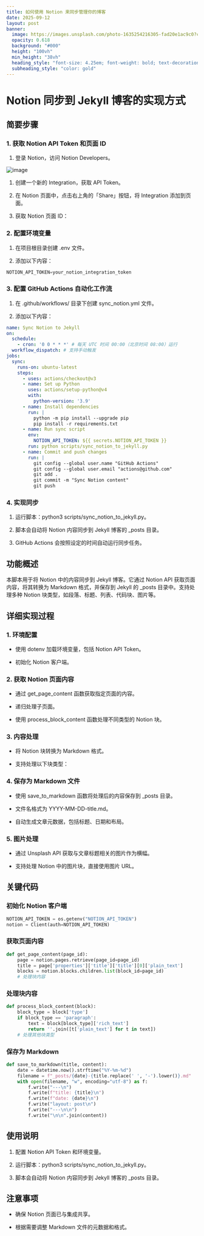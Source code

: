 ```yaml
---
title: 如何使用 Notion 来同步管理你的博客
date: 2025-09-12
layout: post
banner:
  image: https://images.unsplash.com/photo-1635254216305-fad20e1ac9c0?crop=entropy&cs=tinysrgb&fit=max&fm=jpg&ixid=M3w2OTIwMzJ8MHwxfHJhbmRvbXx8fHx8fHx8fDE3NTc2NDU3Mzd8&ixlib=rb-4.1.0&q=80&w=1080
  opacity: 0.618
  background: "#000"
  height: "100vh"
  min_height: "38vh"
  heading_style: "font-size: 4.25em; font-weight: bold; text-decoration: underline"
  subheading_style: "color: gold"
---
```


# Notion 同步到 Jekyll 博客的实现方式

## 简要步骤

### 1. 获取 Notion API Token 和页面 ID

1. 登录 Notion，访问 Notion Developers。

![image](https://prod-files-secure.s3.us-west-2.amazonaws.com/a7a0cc5a-89b9-4cda-8686-1fba0ca52f40/d19c1afe-dea5-4312-9333-786b0ba83054/image.png?X-Amz-Algorithm=AWS4-HMAC-SHA256&X-Amz-Content-Sha256=UNSIGNED-PAYLOAD&X-Amz-Credential=ASIAZI2LB466U2T32WVD%2F20250912%2Fus-west-2%2Fs3%2Faws4_request&X-Amz-Date=20250912T025537Z&X-Amz-Expires=3600&X-Amz-Security-Token=IQoJb3JpZ2luX2VjEKr%2F%2F%2F%2F%2F%2F%2F%2F%2F%2FwEaCXVzLXdlc3QtMiJHMEUCIA4fPRpDa%2F7ZDaTOTfsAmyT%2Fm13TCSXfZ%2Ff2kuiLpST8AiEAu6XX7HJ8eTVQeNHQE3X8zQlILGRIlxlC6ObRv%2BhDO4cq%2FwMIIxAAGgw2Mzc0MjMxODM4MDUiDPWgrb7dDO9XcQtqFCrcA4aT7tY4XjDZH5LE4AiOnVAKb7rY1%2BOsMNefKrrQS2JSJbbmUtCSMhGztyXTB8j6SrRSR7lYxSV9GBn%2Fiw7KPztkbbFGbnpxDst4%2FWztoXcr3%2B%2FIynP510fyOd%2Bb0U9SDgQviFdL4lIUcmfgLiDJOUP0YB5SILfDsSWZMoQyt%2Fa4A9YoT3B4MnO2JX4CHAeHwKJaXkG7Zto344VjQkfMqyKT6JY2i0p2B%2BUXFYVQicVB6jcgcXYz8AbvByMDCuX2mNsKDzTKMwDiYaKUa7jEb3vV3ZHdgkNbSulkdxii13drOdscMqN8l46tV6NlWp22WYlK3aPGGy59GWok9HrZmMAJKLTRnMQuz4KZTKxZfvjZyGmg73Xuq9zrMRokoBmilY3JalmmdeRlE35v4sIfV4Jcs02DK1zHFoFKsZfJ%2F8FzQlVtTvpT3oRbTt6tvGq4lNb2yb0tWcbqyadFlNc84pUR%2FWp9pmqL80yatoq4KAZv49I44M1HnE%2B0YJBPUzdfnNdyFCdZbMQ1u7WV2bc41Ua2c1SfuLFdCze5nOSEuKp1pnvSa7NB39Lz1RBamBtezXJr92m0N%2BLOuuqqONEI8sLFZhSSxdyZyAS4RAVJ%2Be7wFU8%2BeeoXTxyF%2FINcMKvvjcYGOqUBAkn9%2F1FfDtFu1quIM5WjUtm4Axp8aDPCsF9mZVmNg%2BuexcyKkcHbJaSbcHAYFbV80ZU2zdW3tFBgYedgpcFLdwdQP5lNUjSFqI9BlwqzJInh9RZFLGU8um0SsI9cRW24T7k0iEyWTaWEB56BcbkKb%2BmXaTlyEBp8ApW2wz8HouwA%2BBxLZUwULWEI7OYWYM4cm1TwgIyuwMwiFES7hGO%2FY7w0hL1F&X-Amz-Signature=c98f5663da0b4bfdb3785a6e6e48262b38804602aeeb8d2f760f562544cec510&X-Amz-SignedHeaders=host&x-amz-checksum-mode=ENABLED&x-id=GetObject)

1. 创建一个新的 Integration，获取 API Token。

1. 在 Notion 页面中，点击右上角的「Share」按钮，将 Integration 添加到页面。

1. 获取 Notion 页面 ID：


### 2. 配置环境变量

1. 在项目根目录创建 .env 文件。

1. 添加以下内容：

```javascript
NOTION_API_TOKEN=your_notion_integration_token
```

### 3. 配置 GitHub Actions 自动化工作流

1. 在 .github/workflows/ 目录下创建 sync_notion.yml 文件。

1. 添加以下内容：

```yaml
name: Sync Notion to Jekyll
on:
  schedule:
    - cron: '0 0 * * *' # 每天 UTC 时间 00:00（北京时间 08:00）运行
  workflow_dispatch: # 支持手动触发
jobs:
  sync:
    runs-on: ubuntu-latest
    steps:
      - uses: actions/checkout@v3
      - name: Set up Python
        uses: actions/setup-python@v4
        with:
          python-version: '3.9'
      - name: Install dependencies
        run: |
          python -m pip install --upgrade pip
          pip install -r requirements.txt
      - name: Run sync script
        env:
          NOTION_API_TOKEN: ${{ secrets.NOTION_API_TOKEN }}
        run: python scripts/sync_notion_to_jekyll.py
      - name: Commit and push changes
        run: |
          git config --global user.name "GitHub Actions"
          git config --global user.email "actions@github.com"
          git add .
          git commit -m "Sync Notion content"
          git push
```

### 4. 实现同步

1. 运行脚本：python3 scripts/sync_notion_to_jekyll.py。

1. 脚本会自动将 Notion 内容同步到 Jekyll 博客的 _posts 目录。

1. GitHub Actions 会按照设定的时间自动运行同步任务。

## 功能概述

本脚本用于将 Notion 中的内容同步到 Jekyll 博客。它通过 Notion API 获取页面内容，将其转换为 Markdown 格式，并保存到 Jekyll 的 _posts 目录中。支持处理多种 Notion 块类型，如段落、标题、列表、代码块、图片等。

## 详细实现过程

### 1. 环境配置

- 使用 dotenv 加载环境变量，包括 Notion API Token。

- 初始化 Notion 客户端。

### 2. 获取 Notion 页面内容

- 通过 get_page_content 函数获取指定页面的内容。

- 递归处理子页面。

- 使用 process_block_content 函数处理不同类型的 Notion 块。

### 3. 内容处理

- 将 Notion 块转换为 Markdown 格式。

- 支持处理以下块类型：


### 4. 保存为 Markdown 文件

- 使用 save_to_markdown 函数将处理后的内容保存到 _posts 目录。

- 文件名格式为 YYYY-MM-DD-title.md。

- 自动生成文章元数据，包括标题、日期和布局。

### 5. 图片处理

- 通过 Unsplash API 获取与文章标题相关的图片作为横幅。

- 支持处理 Notion 中的图片块，直接使用图片 URL。

## 关键代码

### 初始化 Notion 客户端

```python
NOTION_API_TOKEN = os.getenv("NOTION_API_TOKEN")
notion = Client(auth=NOTION_API_TOKEN)
```

### 获取页面内容

```python
def get_page_content(page_id):
    page = notion.pages.retrieve(page_id=page_id)
    title = page['properties']['title']['title'][0]['plain_text']
    blocks = notion.blocks.children.list(block_id=page_id)
    # 处理块内容
```

### 处理块内容

```python
def process_block_content(block):
    block_type = block['type']
    if block_type == 'paragraph':
        text = block[block_type]['rich_text']
        return ''.join([t['plain_text'] for t in text])
    # 处理其他块类型
```

### 保存为 Markdown

```python
def save_to_markdown(title, content):
    date = datetime.now().strftime("%Y-%m-%d")
    filename = f"_posts/{date}-{title.replace(' ', '-').lower()}.md"
    with open(filename, "w", encoding="utf-8") as f:
        f.write("---\n")
        f.write(f"title: {title}\n")
        f.write(f"date: {date}\n")
        f.write("layout: post\n")
        f.write("---\n\n")
        f.write("\n\n".join(content))
```

## 使用说明

1. 配置 Notion API Token 和环境变量。

1. 运行脚本：python3 scripts/sync_notion_to_jekyll.py。

1. 脚本会自动将 Notion 内容同步到 Jekyll 博客的 _posts 目录。

## 注意事项

- 确保 Notion 页面已与集成共享。

- 根据需要调整 Markdown 文件的元数据和格式。